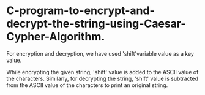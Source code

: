 # C-program-to-encrypt-and-decrypt-the-string-using-Caesar-Cypher-Algorithm.

For encryption and decryption, we have used 'shift'variable value as a key value.

While encrypting the given string, 'shift' value is added to the ASCII value of the characters. Similarly, for decrypting the string, 'shift' value is subtracted from the ASCII value of the characters to print an original string.

